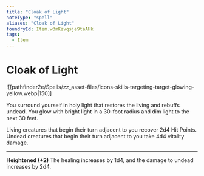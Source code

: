 ```yaml
---
title: "Cloak of Light"
noteType: "spell"
aliases: "Cloak of Light"
foundryId: Item.w3mKzvqsje9taAHk
tags:
  - Item
---
```


# Cloak of Light
![[pathfinder2e/Spells/zz_asset-files/icons-skills-targeting-target-glowing-yellow.webp|150]]

You surround yourself in holy light that restores the living and rebuffs undead. You glow with bright light in a 30-foot radius and dim light to the next 30 feet.

Living creatures that begin their turn adjacent to you recover 2d4 Hit Points. Undead creatures that begin their turn adjacent to you take 4d4 vitality damage.
* * *

**Heightened (+2)** The healing increases by 1d4, and the damage to undead increases by 2d4.
